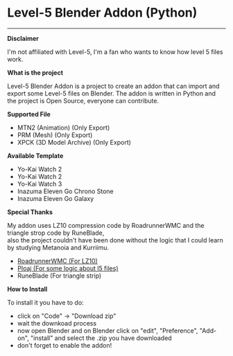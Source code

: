 # Level-5 Blender Addon (Python)
___________________________________________________________________________
**Disclaimer**

I'm not affiliated with Level-5, I'm a fan who wants to know how level 5 files work.  

**What is the project**

Level-5 Blender Addon is a project to create an addon that can import and export some Level-5 files on Blender.
The addon is written in Python and the project is Open Source, everyone can contribute.

**Supported File**

- MTN2 (Animation) (Only Export)
- PRM (Mesh) (Only Export)
- XPCK (3D Model Archive) (Only Export)

**Available Template**

- Yo-Kai Watch 2
- Yo-Kai Watch 2
- Yo-Kai Watch 3
- Inazuma Eleven Go Chrono Stone
- Inazuma Eleven Go Galaxy

**Special Thanks**  

My addon uses LZ10 compression code by RoadrunnerWMC and the triangle strop code by RuneBlade,  
also the project couldn't have been done without the logic that I could learn by studying Metanoia and Kurriimu.
- [RoadrunnerWMC (For LZ10)](https://github.com/RoadrunnerWMC/ndspy)
- [Ploaj (For some logic about l5 files)](https://github.com/Ploaj/Metanoia/tree/master/Metanoia)
- RuneBlade (For triangle strip)

**How to Install**

To install it you have to do:  
- click on "Code" -> "Download zip"
- wait the downkoad process
- now open Blender and on Blender click on "edit", "Preference", "Add-on", "install" and select the .zip you have downloaded
- don't forget to enable the addon!
